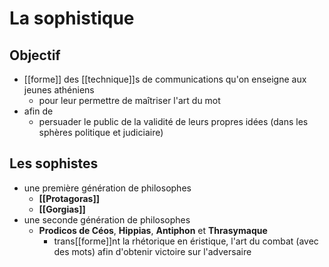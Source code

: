 # La sophistique

## Objectif

- [[forme]] des [[technique]]s de communications qu'on enseigne aux jeunes athéniens 
	- pour leur permettre de maîtriser l'art du mot
- afin de 
	- persuader le public de la validité de leurs propres idées (dans les sphères politique et judiciaire)

## Les sophistes

- une première génération de philosophes
  - **[[Protagoras]]**
  - **[[Gorgias]]**
- une seconde génération de philosophes
  - **Prodicos de Céos**, **Hippias**, **Antiphon** et **Thrasymaque**
    - trans[[forme]]nt la rhétorique en éristique, l'art du combat (avec des mots) afin d'obtenir victoire sur l'adversaire